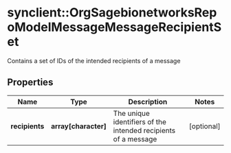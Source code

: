 # synclient::OrgSagebionetworksRepoModelMessageMessageRecipientSet

Contains a set of IDs of the intended recipients of a message

## Properties
Name | Type | Description | Notes
------------ | ------------- | ------------- | -------------
**recipients** | **array[character]** | The unique identifiers of the intended recipients of a message | [optional] 


